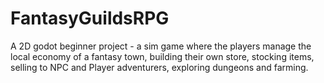 # FantasyGuildsRPG
A 2D godot beginner project - a sim game where the players manage the local economy of a fantasy town, building their own store, stocking items, selling to NPC and Player adventurers, exploring dungeons and farming.
